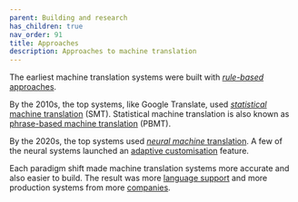 ```yaml
---
parent: Building and research
has_children: true
nav_order: 91
title: Approaches
description: Approaches to machine translation
---
```


The earliest machine translation systems were built with [*rule-based* approaches](rule-based-machine-translation.md).

By the 2010s, the top systems, like Google Translate, used [*statistical* machine translation](/approaches/statistical-machine-translation.md) (SMT).
Statistical machine translation is also known as [phrase-based machine translation](https://machinetranslate.org/statistical-machine-translation#approaches) (PBMT).

By the 2020s, the top systems used [*neural machine* translation](neural-machine-translation.md).
A few of the neural systems launched an [adaptive customisation](/customisation/adaptive.md) feature.

Each paradigm shift made machine translation systems more accurate and also easier to build.
The result was more [language support](/languages/languages.md) and more production systems from more [companies](/industry/companies.md).
